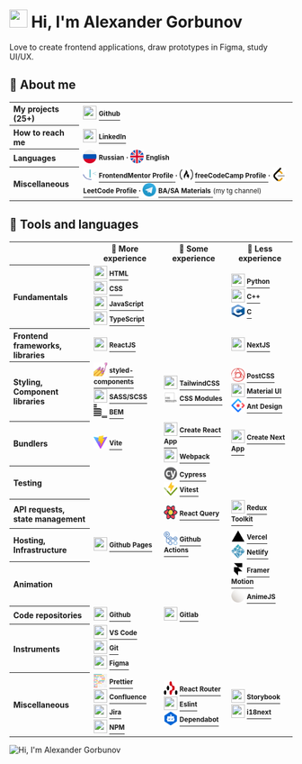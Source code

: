 <!-- <img src="https://capsule-render.vercel.app/api?type=waving&color=0:C6FFDD,50:FBD786,100:f7797d&height=300&section=header&text=👋%20Hi,%20I%27m%20Alexander%20Gorbunov&fontSize=54&fontColor=444444&animation=fadeIn&fontAlignY=38&desc=I%20love%20to%20create%20frontend%20applications,%20draw%20prototypes%20in%20Figma,%20study%20UI/UX&descAlignY=55&descAlign=50" alt="Hi, I'm Alexander Gorbunov"> -->


<h1> 
  <img src="https://github.com/TheDudeThatCode/TheDudeThatCode/blob/master/Assets/Hi.gif" width="32" height="32"> 
  Hi, I'm Alexander Gorbunov
</h1>
<p>Love to create frontend applications, draw prototypes in Figma, study UI/UX.</p>

<h2>👤 About me</h2>

<table>
  <tr>
    <th align="left">My projects (25+)</th>
    <td>
      <img src="https://cdn.jsdelivr.net/gh/devicons/devicon/icons/github/github-original.svg" width="24" height="24" />
      <a href="https://github.com/arlagonix/arlagonix.github.io">
        <strong><sup>Github</sup></strong>
      </a>
    </td>
  </tr>

  <tr><!-- Empty row that helps to make all rows in the table have the same bg color --></tr>
  <tr>
    <th align="left">How to reach me</th>
    <td>
      <img src="https://cdn.jsdelivr.net/gh/devicons/devicon/icons/linkedin/linkedin-original.svg" width="24" height="24" />
      <a href="https://www.linkedin.com/in/alex-gorbunov/">
        <strong><sup>LinkedIn</sup></strong>
      </a>
    </td>
  </tr>
  
  <tr><!-- Empty row that helps to make all rows in the table have the same bg color --></tr>
  <tr>
    <th align="left">Languages</th>
    <td>
      <span>
        <img src="./assets/russia.png" width="24" height="24" />
        <strong><sup>Russian</sup></strong>
      </span>
      <strong><sup>⸱</sup></strong>
      <span>
        <img src="./assets/united-kingdom.png" width="24" height="24" />
        <strong><sup>English</sup></strong>
      </span>
    </td>
  </tr>
  
  <tr><!-- Empty row that helps to make all rows in the table have the same bg color --></tr>
  <tr>
    <th align="left">Miscellaneous</th>
    <td>
      <img src="./assets/frontend-mentor.svg" width="24" height="24" />
      <a href="https://www.frontendmentor.io/profile/arlagonix">
        <strong><sup>FrontendMentor Profile</sup></strong>
      </a>
      <strong><sup>⸱</sup></strong>
      <img src="./assets/freecodecamp.svg" width="24" height="24" />
      <a href="https://www.freecodecamp.org/Arlagonix">
        <strong><sup>freeCodeCamp Profile</sup></strong>
      </a>
      <strong><sup>⸱</sup></strong>
      <img src="./assets/leetcode.svg" width="24" height="24" />
      <a href="https://leetcode.com/arlagonix/">
        <strong><sup>LeetCode Profile</sup></strong>
      </a>
      <strong><sup>⸱</sup></strong>
      <img src="./assets/telegram.svg" width="24" height="24" />
      <a href="https://t.me/ba_sa_materials">
        <strong><sup>BA/SA Materials</sup></strong>
      </a> <sup>(my tg channel)</sup>
    </td>
  </tr>
</table>

<h2>🔨 Tools and languages</h2>

<table>
  <tr>
    <!-- Empty row that helps to make all rows in the table have the same bg color -->
  </tr>
  <tr>
    <th></th>
    <th>🥇 More experience</th>
    <th>🥈 Some experience</th>
    <th>🥉 Less experience</th>
  </tr>

  <tr>
    <th align="left">Fundamentals</th>
    <td>
      <img src="https://cdn.jsdelivr.net/gh/devicons/devicon/icons/html5/html5-original.svg" width="24" height="24" />
      <a href="https://www.w3schools.com/html/default.asp">
        <strong><sup>HTML</sup></strong>
      </a>
      <br>
      <img src="https://cdn.jsdelivr.net/gh/devicons/devicon/icons/css3/css3-original.svg" width="24" height="24" />
      <a href="https://www.w3schools.com/css/css_intro.asp">
        <strong><sup>CSS</sup></strong>
      </a>
      <br>
      <img src="https://cdn.jsdelivr.net/gh/devicons/devicon/icons/javascript/javascript-original.svg" width="24" height="24" />
      <a href="https://developer.mozilla.org/en-US/docs/Learn/JavaScript/First_steps/What_is_JavaScript">
        <strong><sup>JavaScript</sup></strong>
      </a>
      <br>
      <img src="https://cdn.jsdelivr.net/gh/devicons/devicon/icons/typescript/typescript-original.svg" width="24" height="24" />
      <a href="https://www.typescriptlang.org/">
        <strong><sup>TypeScript</sup></strong>
      </a>
    </td>
    <td></td>
    <td>
      <img src="https://cdn.jsdelivr.net/gh/devicons/devicon/icons/python/python-original.svg" width="24" height="24" />
      <a href="https://www.python.org/">
        <strong><sup>Python</sup></strong>
      </a>
      <br>
      <img src="https://cdn.jsdelivr.net/gh/devicons/devicon/icons/cplusplus/cplusplus-original.svg" width="24" height="24" />
      <a href="https://cplusplus.com/">
        <strong><sup>C++</sup></strong>
      </a>
      <br>
      <img src="./assets/c.svg" width="24" height="24" />
      <a href="https://en.wikipedia.org/wiki/C_(programming_language)">
        <strong><sup>C</sup></strong>
      </a>
    </td>
  </tr>

  <tr>
    <!-- Empty row that helps to make all rows in the table have the same bg color -->
  </tr>
  <tr>
    <th align="left">Frontend frameworks, <br>libraries</th>
    <td>
      <img src="https://cdn.jsdelivr.net/gh/devicons/devicon/icons/react/react-original.svg" width="24" height="24" />
      <a href="https://reactjs.org/">
        <strong><sup>ReactJS</sup></strong>
      </a>
    </td>
    <td></td>
    <td>
      <img src="https://cdn.jsdelivr.net/gh/devicons/devicon/icons/nextjs/nextjs-original.svg" width="24" height="24" />
      <a href="https://nextjs.org/learn/foundations/about-nextjs/what-is-nextjs">
        <strong><sup>NextJS</sup></strong>
      </a>   
    </td>
  </tr>

  <tr>
    <!-- Empty row that helps to make all rows in the table have the same bg color -->
  </tr>
  <tr>
    <th align="left">Styling,<br>Component libraries</th>
    <td>
      <img src="./assets/styled-components.jpg" width="24" height="24" />
      <a href="https://styled-components.com/">
        <strong><sup>styled-components</sup></strong>
      </a>
      <br>
      <img src="https://cdn.jsdelivr.net/gh/devicons/devicon/icons/sass/sass-original.svg" width="24" height="24" />
      <a href="https://sass-lang.com/">
        <strong><sup>SASS/SCSS</sup></strong>
      </a>
      <br>
      <img src="./assets/bem.svg" width="24" height="24" />
      <a href="https://en.bem.info/">
        <strong><sup>BEM</sup></strong>
      </a>
    </td>
    <td>
      <img src="https://cdn.jsdelivr.net/gh/devicons/devicon/icons/tailwindcss/tailwindcss-plain.svg" width="24" height="24" />
      <a href="https://tailwindcss.com/">
        <strong><sup>TailwindCSS</sup></strong>
      </a>  
      <br>
      <img src="./assets/css-modules.svg" width="24" height="24" />
      <a href="https://postcss.org/">
        <strong><sup>CSS Modules</sup></strong>
      </a>
    </td>
    <td>
      <img src="./assets/postcss.svg" width="24" height="24" />
      <a href="https://postcss.org/">
        <strong><sup>PostCSS</sup></strong>
      </a>  
      <br>
      <img src="https://cdn.jsdelivr.net/gh/devicons/devicon/icons/materialui/materialui-original.svg" width="24" height="24" />
      <a href="https://mui.com/">
        <strong><sup>Material UI</sup></strong>
      </a> 
      <br>
      <img src="./assets/ant-design.svg" width="24" height="24" />
      <a href="https://ant.design/">
        <strong><sup>Ant Design</sup></strong>
      </a> 
    </td>
  </tr>

  <tr>
    <!-- Empty row that helps to make all rows in the table have the same bg color -->
  </tr>
  <tr>
    <th align="left">Bundlers</th>
    <td>
      <img src="./assets/vitejs.svg" width="24" height="24" />
      <a href="https://vitejs.dev/">
        <strong><sup>Vite</sup></strong>
      </a>
    </td>
    <td>
      <img src="https://cdn.jsdelivr.net/gh/devicons/devicon/icons/react/react-original.svg" width="24" height="24" />
      <a href="https://create-react-app.dev/">
        <strong><sup>Create React App</sup></strong>
      </a>
      <br>
      <img src="https://cdn.jsdelivr.net/gh/devicons/devicon/icons/webpack/webpack-original.svg" width="24" height="24" />
      <a href="https://webpack.js.org/">
        <strong><sup>Webpack</sup></strong>
      </a>
    </td>
    <td>
      <img src="https://cdn.jsdelivr.net/gh/devicons/devicon/icons/nextjs/nextjs-original.svg" width="24" height="24" />
      <a href="https://nextjs.org/docs/api-reference/create-next-app">
        <strong><sup>Create Next App</sup></strong>
      </a> 
    </td>
  </tr>

  <tr>
    <!-- Empty row that helps to make all rows in the table have the same bg color -->
  </tr>
  <tr>
    <th align="left">Testing</th>
    <td></td>
    <td>
      <img src="./assets/cypress.svg" width="24" height="24" />
      <a href="https://www.cypress.io/">
        <strong><sup>Cypress</sup></strong>
      </a>
      <br>
      <img src="./assets/vitest.svg" width="24" height="24" />
      <a href="https://vitest.dev/">
        <strong><sup>Vitest</sup></strong>
      </a>
    </td>
    <td></td>
  </tr>

  <tr>
    <!-- Empty row that helps to make all rows in the table have the same bg color -->
  </tr>
  <tr>
    <th align="left">API requests, <br>state management</th>
    <td></td>
    <td>
      <img src="./assets/react-query.svg" width="24" height="24" />
      <a href="https://react-query-v3.tanstack.com/">
        <strong><sup>React Query</sup></strong>
      </a>
    </td>
    <td>
      <img src="https://cdn.jsdelivr.net/gh/devicons/devicon/icons/redux/redux-original.svg" width="24" height="24" />
      <a href="https://redux-toolkit.js.org/">
        <strong><sup>Redux Toolkit</sup></strong>
      </a>
    </td>
  </tr>

  <tr>
    <!-- Empty row that helps to make all rows in the table have the same bg color -->
  </tr>
  <tr>
    <th align="left">Hosting, Infrastructure</th>
    <td>
      <img src="https://cdn.jsdelivr.net/gh/devicons/devicon/icons/github/github-original.svg" width="24" height="24" />
      <a href="https://pages.github.com/">
        <strong><sup>Github Pages</sup></strong>
      </a>
    </td>
    <td>
      <img src="./assets/github-actions.svg" width="24" height="24" />
      <a href="https://github.com/features/actions">
        <strong><sup>Github Actions</sup></strong>
      </a>
    </td>
    <td>
      <img src="./assets/vercel.svg" width="24" height="24" />
      <a href="https://vercel.com/">
        <strong><sup>Vercel</sup></strong>
      </a>
      <br>
      <img src="./assets/netlify.svg" width="24" height="24" />
      <a href="https://www.netlify.com/">
        <strong><sup>Netlify</sup></strong>
      </a>
    </td>
  </tr>

  <tr>
    <!-- Empty row that helps to make all rows in the table have the same bg color -->
  </tr>
  <tr>
    <th align="left">Animation</th>
    <td></td>
    <td></td>
    <td>
      <img src="./assets/framer.svg" width="24" height="24" />
      <a href="https://www.framer.com/motion/introduction/">
        <strong><sup>Framer Motion</sup></strong>
      </a>
      <br>
      <img src="./assets/animejs.ico" width="24" height="24" />
      <a href="https://animejs.com/">
        <strong><sup>AnimeJS</sup></strong>
      </a>
    </td>
  </tr>
  
  <tr>
    <!-- Empty row that helps to make all rows in the table have the same bg color -->
  </tr>
  <tr>
    <th align="left">Code repositories</th>
    <td>
      <img src="https://cdn.jsdelivr.net/gh/devicons/devicon/icons/github/github-original.svg" width="24" height="24" />
      <a href="https://github.com/">
        <strong><sup>Github</sup></strong>
      </a>
    </td>
    <td>
      <img src="https://cdn.jsdelivr.net/gh/devicons/devicon/icons/gitlab/gitlab-original.svg" width="24" height="24" />
      <a href="https://about.gitlab.com/">
        <strong><sup>Gitlab</sup></strong>
      </a>
    </td>
    <td></td>
  </tr>
  
  <tr>
    <!-- Empty row that helps to make all rows in the table have the same bg color -->
  </tr>
  <tr>
    <th align="left">Instruments</th>
    <td>
      <img src="https://cdn.jsdelivr.net/gh/devicons/devicon/icons/vscode/vscode-original.svg" width="24" height="24" />
      <a href="https://code.visualstudio.com/">
        <strong><sup>VS Code</sup></strong>
      </a>
      <br>
      <img src="https://cdn.jsdelivr.net/gh/devicons/devicon/icons/git/git-original.svg" width="24" height="24" />
      <a href="https://git-scm.com/">
        <strong><sup>Git</sup></strong>
      </a>
      <br>
      <img src="https://cdn.jsdelivr.net/gh/devicons/devicon/icons/figma/figma-original.svg" width="24" height="24" />
      <a href="https://figma.com/">
        <strong><sup>Figma</sup></strong>
      </a>
    </td>
    <td></td>
    <td></td>
  </tr>

  <tr>
    <!-- Empty row that helps to make all rows in the table have the same bg color -->
  </tr>
  <tr>
    <th align="left">Miscellaneous</th>
    <td>
      <img src="./assets/prettier.svg" width="24" height="24" />
      <a href="https://prettier.io/">
        <strong><sup>Prettier</sup></strong>
      </a>
      <br>
      <img src="https://cdn.jsdelivr.net/gh/devicons/devicon/icons/confluence/confluence-original.svg" width="24" height="24" />
      <a href="https://www.atlassian.com/software/confluence">
        <strong><sup>Confluence</sup></strong>
      </a>
      <br>
      <img src="https://cdn.jsdelivr.net/gh/devicons/devicon/icons/jira/jira-original.svg" width="24" height="24" />
      <a href="https://www.atlassian.com/software/jira">
        <strong><sup>Jira</sup></strong>
      </a>
      <br>
      <img src="https://cdn.jsdelivr.net/gh/devicons/devicon/icons/npm/npm-original-wordmark.svg" width="24" height="24" />
      <a href="https://www.npmjs.com/">
        <strong><sup>NPM</sup></strong>
      </a>
    </td>
    <td>
      <img src="./assets/react-router.svg" width="24" height="24" />
      <a href="https://reactrouter.com/en/main">
        <strong><sup>React Router</sup></strong>
      </a>
      <br>
      <img src="https://cdn.jsdelivr.net/gh/devicons/devicon/icons/eslint/eslint-original.svg" width="24" height="24" />
      <a href="https://eslint.org/">
        <strong><sup>Eslint</sup></strong>
      </a>
      <br>
      <img src="./assets/dependabot.svg" width="24" height="24" />
      <a href="https://github.com/dependabot">
        <strong><sup>Dependabot</sup></strong>
      </a>
    </td>
    <td>
      <img src="https://cdn.jsdelivr.net/gh/devicons/devicon/icons/storybook/storybook-original.svg" width="24" height="24" />
      <a href="https://storybook.js.org/">
        <strong><sup>Storybook</sup></strong>
      </a>
      <br>
      <img src="https://www.gitbook.com/cdn-cgi/image/width=40,dpr=2,height=40,fit=contain,format=auto/https%3A%2F%2F1143667985-files.gitbook.io%2F~%2Ffiles%2Fv0%2Fb%2Fgitbook-legacy-files%2Fo%2Fspaces%252F-L9iS6Wm2hynS5H9Gj7j%252Favatar.png%3Fgeneration%3D1523462254548780%26alt%3Dmedia" width="24" height="24" />
      <a href="https://www.i18next.com/">
        <strong><sup>i18next</sup></strong>
      </a>
    </td>
  </tr>
</table>

<img src="https://capsule-render.vercel.app/api?type=waving&color=0:C6FFDD,50:FBD786,100:f7797d&height=180&section=footer&animation=fadeIn" alt="Hi, I'm Alexander Gorbunov">
